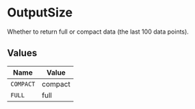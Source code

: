 # OutputSize

Whether to return full or compact data (the last 100 data points).



## Values

| Name      | Value     |
| --------- | --------- |
| `COMPACT` | compact   |
| `FULL`    | full      |